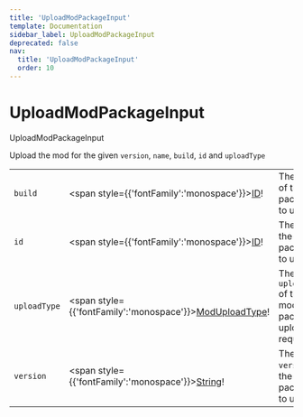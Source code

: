 ```yaml
---
title: 'UploadModPackageInput'
template: Documentation
sidebar_label: UploadModPackageInput
deprecated: false
nav:
  title: 'UploadModPackageInput'
  order: 10
---
```


# UploadModPackageInput

<div style={{'fontFamily':'monospace'}}><span style={{'fontSize':'1.5rem','fontWeight':500}}>UploadModPackageInput</span></div>



Upload the mod for the given `version`, `name`, `build`, `id` and `uploadType`

| | | |
| -- | -- | -- |
| `build` | <span style={{'fontFamily':'monospace'}}><a href="/guardrails/docs/reference/graphql/scalar/ID">ID</a>!</span> | The `build` of the mod package to upload |
| `id` | <span style={{'fontFamily':'monospace'}}><a href="/guardrails/docs/reference/graphql/scalar/ID">ID</a>!</span> | The `$id` of the mod package to upload |
| `uploadType` | <span style={{'fontFamily':'monospace'}}><a href="/guardrails/docs/reference/graphql/enum/ModUploadType">ModUploadType</a>!</span> | The `uploadType` of this mod package upload request |
| `version` | <span style={{'fontFamily':'monospace'}}><a href="/guardrails/docs/reference/graphql/scalar/String">String</a>!</span> | The `version` of the mod package to upload |